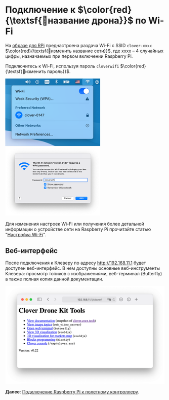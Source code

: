 # Подключение к $\color{red}{\textsf{🔴название дрона}}$ по Wi-Fi

На [образе для RPi](image.md) преднастроена раздача Wi-Fi с SSID `clover-xxxx` $\color{red}{\textsf{🔴изменить название сети}}$, где xxxx – 4 случайных цифры, назначаемых при первом включении Raspberry Pi.

Подключитесь к Wi-Fi, используя пароль `cloverwifi` $\color{red}{\textsf{🔴изменить пароль}}$.

<div class="image-group">
    <img src="../assets/wifi-ssid.png" width=300 class="zoom">
    <img src="../assets/wifi-pass.png" width=300 class="zoom">
</div>

Для изменения настроек Wi-Fi или получения более детальной информации о устройстве сети на Raspberry Pi прочитайте статью "[Настройка Wi-Fi](network.md)".

## Веб-интерфейс

После подключения к Клеверу по адресу http://192.168.11.1 будет доступен веб-интерфейс. В нем доступны основные веб-инструменты Клевера: просмотр топиков с изображениями, веб-терминал (Butterfly) а также полная копия данной документации.

<img src="../assets/web.png" alt="Веб-интерфейс Клевера" class="zoom">

**Далее**: [Подключение Raspberry Pi к полетному контроллеру](connection.md).
